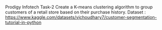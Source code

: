 Prodigy Infotech Task-2 
Create a K-means clustering algorithm to group customers of a retail store based on their purchase history.
Dataset : https://www.kaggle.com/datasets/vjchoudhary7/customer-segmentation-tutorial-in-python
